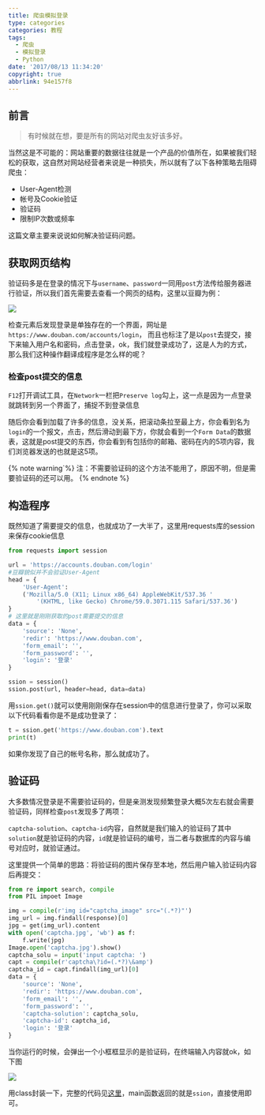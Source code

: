```yaml
---
title: 爬虫模拟登录
type: categories
categories: 教程
tags:
  - 爬虫
  - 模拟登录
  - Python
date: '2017/08/13 11:34:20'
copyright: true
abbrlink: 94e157f8
---
```

## 前言
> 有时候就在想，要是所有的网站对爬虫友好该多好。	

当然这是不可能的：网站重要的数据往往就是一个产品的价值所在，如果被我们轻松的获取，这自然对网站经营者来说是一种损失，所以就有了以下各种策略去阻碍爬虫：

- User-Agent检测
- 帐号及Cookie验证
- 验证码
- 限制IP次数或频率

这篇文章主要来说说如何解决验证码问题。

<!-- more -->

## 获取网页结构

验证码多是在登录的情况下与`username`、`password`一同用`post`方法传给服务器进行验证，所以我们首先需要去查看一个网页的结构，这里以豆瓣为例：

![](https://ws1.sinaimg.cn/large/ba22af52gy1fihz4nlx0vj20la06t75a.jpg)

检查元素后发现登录是单独存在的一个界面，网址是`https://www.douban.com/accounts/login`， 而且也标注了是以`post`去提交，接下来输入用户名和密码，点击登录，ok，我们就登录成功了，这是人为的方式，那么我们这种操作翻译成程序是怎么样的呢？

### 检查post提交的信息

`F12`打开调试工具，在`Network`一栏把`Preserve log`勾上，这一点是因为一点登录就跳转到另一个界面了，捕捉不到登录信息

随后你会看到加载了许多的信息，没关系，把滚动条拉至最上方，你会看到名为`login`的一个报文，点击，然后滑动到最下方，你就会看到一个`Form Data`的数据表，这就是post提交的东西，你会看到有包括你的邮箱、密码在内的5项内容，我们浏览器发送的也就是这5项。

{% note warning`%} 注：不需要验证码的这个方法不能用了，原因不明，但是需要验证码的还可以用。 {% endnote %}

## 构造程序

既然知道了需要提交的信息，也就成功了一大半了，这里用requests库的session来保存cookie信息

```python
from requests import session

url = 'https://accounts.douban.com/login'
#豆瓣貌似并不会验证User-Agent
head = {			  
    'User-Agent':
    ('Mozilla/5.0 (X11; Linux x86_64) AppleWebKit/537.36 '
        '(KHTML, like Gecko) Chrome/59.0.3071.115 Safari/537.36')
}
# 这里就是刚刚获取的post需要提交的信息
data = {										
    'source': 'None',
    'redir': 'https://www.douban.com',
    'form_email': '',
    'form_password': '',
    'login': '登录'
}

ssion = session()
ssion.post(url, header=head, data=data)
```

用`ssion.get()`就可以使用刚刚保存在session中的信息进行登录了，你可以采取以下代码看看你是不是成功登录了：

```python
t = ssion.get('https://www.douban.com').text
print(t)
```

如果你发现了自己的帐号名称，那么就成功了。

## 验证码

大多数情况登录是不需要验证码的，但是亲测发现频繁登录大概5次左右就会需要验证码，同样检查`post`发现多了两项：

`captcha-solution`、`captcha-id`内容，自然就是我们输入的验证码了其中`solution`就是验证码的内容，`id`就是验证码的编号，当二者与数据库的内容与编号对应时，就验证通过。

这里提供一个简单的思路：将验证码的图片保存至本地，然后用户输入验证码内容后再提交：

```python
from re import search, compile
from PIL impoet Image

img = compile(r'img id="captcha_image" src="(.*?)"')
img_url = img.findall(response)[0]
jpg = get(img_url).content
with open('captcha.jpg', 'wb') as f:
    f.write(jpg)
Image.open('captcha.jpg').show()
captcha_solu = input('input captcha: ')
capt = compile(r'captcha\?id=(.*?)\&amp')
captcha_id = capt.findall(img_url)[0]
data = {
    'source': 'None',
    'redir': 'https://www.douban.com',
    'form_email': '',
    'form_password': '',
    'captcha-solution': captcha_solu,
    'captcha-id': captcha_id,
    'login': '登录'
}
```

当你运行的时候，会弹出一个小框框显示的是验证码，在终端输入内容就ok，如下图

![](https://ws1.sinaimg.cn/large/ba22af52gy1fii3teot8wj20p40m6adz.jpg)



用class封装一下，完整的代码见[这里](https://gist.github.com/WincerChan/3574fd7714e939d3d7ff4ac436c7371b)，main函数返回的就是`ssion`，直接使用即可。
